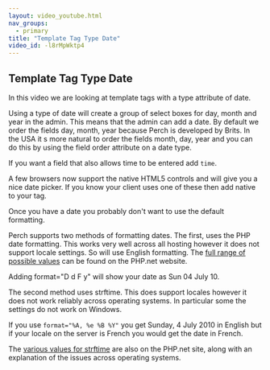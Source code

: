 ```yaml
---
layout: video_youtube.html
nav_groups:
  - primary
title: "Template Tag Type Date"
video_id: -l8rMpWktp4
---
```


## Template Tag Type Date

In this video we are looking at template tags with a type attribute of date. 

Using a type of date will create a group of select boxes for day, month and year in the admin. This means that the admin can add a date. By default we order the fields day, month, year because Perch is developed by Brits. In the USA it s more natural to order the fields month, day, year and you can do this by using the field order attribute on a date type.

If you want a field that also allows time to be entered add `time`.

A few browsers now support the native HTML5 controls and will give you a nice date picker. If you know your client uses one of these then add native to your tag.

Once you have a date you probably don't want to use the default formatting.

Perch supports two methods of formatting dates. The first, uses the PHP date formatting. This works very well across all hosting however it does not support locale settings. So will use English formatting. The [full range of possible values](http://php.net/manual/en/function.date.php) can be found on the PHP.net website.

Adding format="D d F y" will show your date as Sun 04 July 10.

The second method uses strftime. This does support locales however it does not work reliably across operating systems. In particular some the settings do not work on Windows.

If you use `format="%A, %e %B %Y"` you get Sunday, 4 July 2010 in English but if your locale on the server is French you would get the date in French.

The [various values for strftime](http://php.net/manual/en/function.strftime.php) are also on the PHP.net site, along with an explanation of the issues across operating systems.
